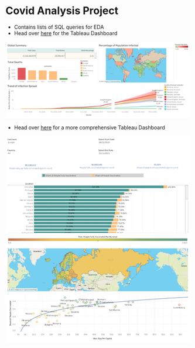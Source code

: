 # Covid Analysis Project

* Contains lists of SQL queries for EDA
* Head over [here](https://public.tableau.com/app/profile/syedkazim/viz/CovidAnalysisDashboard_16746795412570/Dashboard1) for the Tableau Dashboard

![alt text](https://github.com/Muhammad-Kazim/CovidAnalysisProject/blob/main/CovidAnalysisDashboard_v2.png)

* Head over [here](https://public.tableau.com/app/profile/syedkazim/viz/ComprehensiveCovidDashboard/Dashboard1) for a more comprehensive Tableau Dashboard

![alt text](https://github.com/Muhammad-Kazim/CovidAnalysisProject/blob/main/ComprehensiveCovidDashboard.png)
